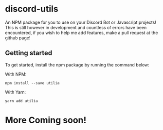 # discord-utils
 An NPM package for you to use on your Discord Bot or Javascript projects! This is still however in development and countless of errors have been encountered, if you wish to help me add features, make a pull request at the github page!

 ## Getting started

 To get started, install the npm package by running the command below:

With NPM:

```shell
npm install --save utilia
```

With Yarn:

```shell
yarn add utilia
```

# More Coming soon!